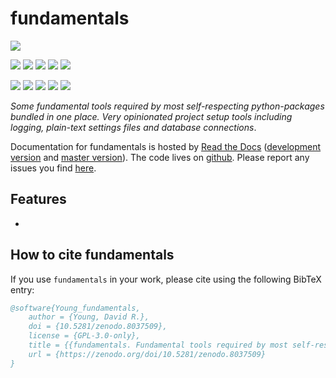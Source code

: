 # fundamentals


[![](https://zenodo.org/badge/52598459.svg)](https://zenodo.org/badge/latestdoi/52598459) 



<!-- INFO BADGES -->  

[![](https://img.shields.io/pypi/pyversions/fundamentals)](https://pypi.org/project/fundamentals/)
[![](https://img.shields.io/pypi/v/fundamentals)](https://pypi.org/project/fundamentals/)
[![](https://img.shields.io/conda/vn/conda-forge/fundamentals.svg)](https://anaconda.org/conda-forge/fundamentals)
[![](https://pepy.tech/badge/fundamentals)](https://pepy.tech/project/fundamentals)
[![](https://img.shields.io/github/license/thespacedoctor/fundamentals)](https://github.com/thespacedoctor/fundamentals)

<!-- STATUS BADGES -->  

[![](http://157.245.42.153:8080/buildStatus/icon?job=fundamentals%2Fmaster&subject=build%20master)](http://157.245.42.153:8080/blue/organizations/jenkins/fundamentals/activity?branch=master)
[![](http://157.245.42.153:8080/buildStatus/icon?job=fundamentals%2Fdevelop&subject=build%20dev)](http://157.245.42.153:8080/blue/organizations/jenkins/fundamentals/activity?branch=develop)
[![](https://cdn.jsdelivr.net/gh/thespacedoctor/fundamentals@master/coverage.svg)](https://raw.githack.com/thespacedoctor/fundamentals/master/htmlcov/index.html)
[![](https://readthedocs.org/projects/fundamentals/badge/?version=master)](https://fundamentals.readthedocs.io/en/master/)
[![](https://img.shields.io/github/issues/thespacedoctor/fundamentals/type:%20bug?label=bug%20issues)](https://github.com/thespacedoctor/fundamentals/issues?q=is%3Aissue+is%3Aopen+label%3A%22type%3A+bug%22+)

*Some fundamental tools required by most self-respecting python-packages bundled in one place. Very opinionated project setup tools including logging, plain-text settings files and database connections*.

Documentation for fundamentals is hosted by [Read the Docs](https://fundamentals.readthedocs.io/en/master/) ([development version](https://fundamentals.readthedocs.io/en/develop/) and [master version](https://fundamentals.readthedocs.io/en/master/)). The code lives on [github](https://github.com/thespacedoctor/fundamentals). Please report any issues you find [here](https://github.com/thespacedoctor/fundamentals/issues).

## Features

* 

## How to cite fundamentals

If you use `fundamentals` in your work, please cite using the following BibTeX entry: 

```bibtex
@software{Young_fundamentals,
    author = {Young, David R.},
    doi = {10.5281/zenodo.8037509},
    license = {GPL-3.0-only},
    title = {{fundamentals. Fundamental tools required by most self-respecting python-packages bundled in one place}},
    url = {https://zenodo.org/doi/10.5281/zenodo.8037509}
}
```


 

